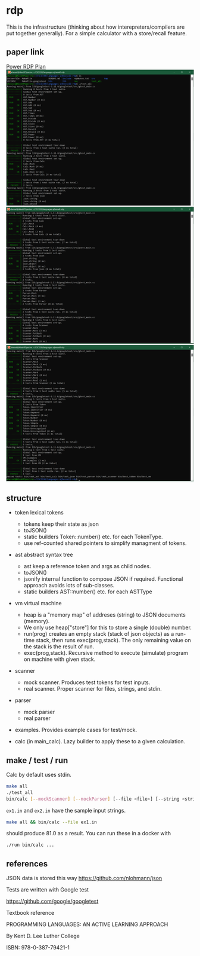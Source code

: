 # rdp

This is the infrastructure (thinking about how interepreters/compilers
are put together generally).  For a simple calculator with a store/recall
feature.
## paper link

[Power RDP Plan](https://docs.google.com/document/d/1AfHRaVbfo-w0hu4_Iy5I5S7zu_5T0OfRPBTI04Bjzvs/edit)
![RDP Page 1](https://github.com/ajhessel/languages-ajhessell-rdp/blob/main/ScreenShots/TestsPage1.png)
![RDP Page 2](https://github.com/ajhessel/languages-ajhessell-rdp/blob/main/ScreenShots/TestsPage2.png)
![RDP Page 3](https://github.com/ajhessel/languages-ajhessell-rdp/blob/main/ScreenShots/TestsPage3.png)
## structure

- token lexical tokens
  - tokens keep their state as json
  - toJSON() 
  - static builders Token::number() etc. for each TokenType.
  - use ref-counted shared pointers to simplify managment of tokens.
- ast abstract syntax tree
  - ast keep a reference token and args as child nodes.
  - toJSON()
  - jsonify internal function to compose JSON if required.  Functional approach avoids lots of sub-classes.
  - static builders AST::number() etc. for each ASTType
- vm virtual machine
  - heap is a "memory map" of addreses (string) to JSON documents (memory).
  - We only use heap["store"] for this to store a single (double) number.
  - run(prog) creates an empty stack (stack of json objects) as a run-time stack, then runs exec(prog,stack).  The only remaining value on the stack is the result of run.
  - exec(prog,stack).  Recursive method to execute (simulate) program on machine with given stack.
- scanner
  - mock scanner.  Produces test tokens for test inputs.
  - real scanner. Proper scanner for files, strings, and stdin.
- parser
  - mock parser
  - real parser
- examples.  Provides example cases for test/mock.
  
- calc (in main_calc).  Lazy builder to apply these to a given calculation.

## make / test / run

Calc by default uses stdin.

```sh
make all
./test_all
bin/calc [--mockScanner] [--mockParser] [--file <file>] [--string <string>]
```

`ex1.in` and `ex2.in` have the sample input strings.

```sh
make all && bin/calc --file ex1.in
```
should produce 81.0 as a result.  You can run these in a docker with 

```sh
./run bin/calc ...
```
## references

JSON data is stored this way
https://github.com/nlohmann/json

Tests are written with Google test

https://github.com/google/googletest

Textbook reference

PROGRAMMING LANGUAGES:
AN ACTIVE LEARNING APPROACH

By Kent D. Lee
Luther College

ISBN: 978-0-387-79421-1
